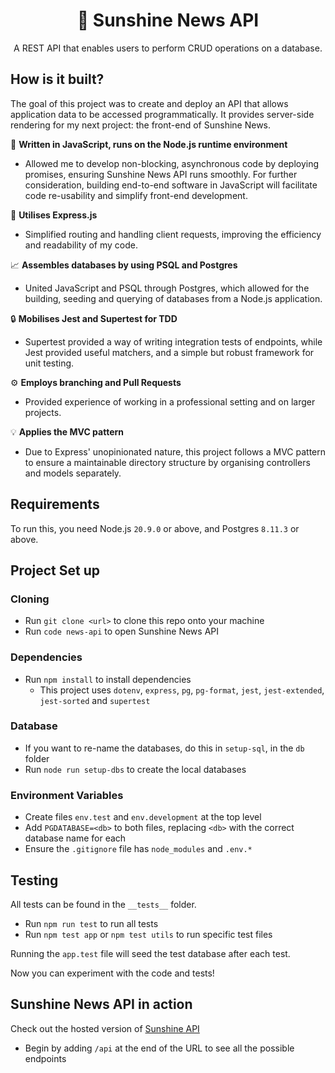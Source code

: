 
<div align="center">

  # 🌅 Sunshine News API
  
  A REST API that enables users to perform CRUD operations on a database. 

 </div>

  ## How is it built?

  The goal of this project was to create and deploy an API that allows application data to be accessed programmatically. It provides server-side rendering for my next project: the front-end of Sunshine News. 

  📝 **Written in JavaScript, runs on the Node.js runtime environment**
  - Allowed me to develop non-blocking, asynchronous code by deploying promises, ensuring Sunshine News API runs smoothly. For further consideration, building end-to-end software in JavaScript will facilitate code re-usability and simplify front-end development. 

  🚀 **Utilises Express.js**
  - Simplified routing and handling client requests, improving the efficiency and readability of my code. 

  📈 **Assembles databases by using PSQL and Postgres**
  - United JavaScript and PSQL through Postgres, which allowed for the building, seeding and querying of databases from a Node.js application. 
  
  🔒 **Mobilises Jest and Supertest for TDD**
   - Supertest provided a way of writing integration tests of endpoints, while Jest provided useful matchers, and a simple but robust framework for unit testing.  

  ⚙️ **Employs branching and Pull Requests**
  - Provided experience of working in a professional setting and on larger projects.  

  💡 **Applies the MVC pattern**
  - Due to Express' unopinionated nature, this project follows a MVC pattern to ensure a maintainable directory structure by organising controllers and models separately.
  
  ## Requirements
  To run this, you need Node.js `20.9.0` or above, and  Postgres `8.11.3` or above. 

  ## Project Set up 
  ### Cloning
  - Run `git clone <url>` to clone this repo onto your machine
  - Run `code news-api` to open Sunshine News API 

  ### Dependencies 
  - Run `npm install` to install dependencies 
    - This project uses `dotenv`, `express`, `pg`, `pg-format`, `jest`, `jest-extended`, `jest-sorted` and `supertest`
    
  ### Database
  - If you want to re-name the databases, do this in `setup-sql`, in the `db` folder
  - Run `node run setup-dbs` to create the local databases

 ### Environment Variables
  - Create files  `env.test` and `env.development` at the top level
  - Add `PGDATABASE=<db>` to both files, replacing `<db>` with the correct database name for each
  - Ensure the `.gitignore` file has `node_modules` and `.env.*`

 ## Testing 
All tests can be found in the `__tests__` folder. 
  - Run `npm run test` to run all tests
  - Run `npm test app` or `npm test utils` to run specific test files
   
Running the `app.test` file will seed the test database after each test. 

Now you can experiment with the code and tests!

## Sunshine News API in action 
Check out the hosted version of [Sunshine API](https://sunshine-news.onrender.com) 
   - Begin by adding `/api` at the end of the URL to see all the possible endpoints
  
  

  
